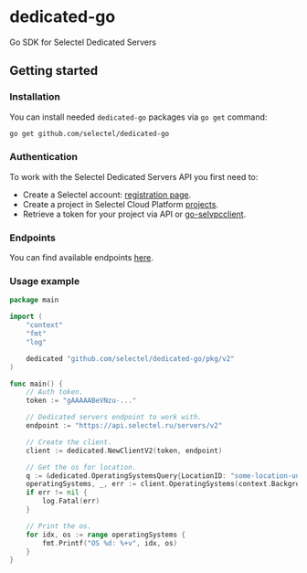 # dedicated-go
Go SDK for Selectel Dedicated Servers

## Getting started

### Installation

You can install needed `dedicated-go` packages via `go get` command:

```bash
go get github.com/selectel/dedicated-go
```

### Authentication

To work with the Selectel Dedicated Servers API you first need to:

* Create a Selectel account: [registration page](https://my.selectel.ru/registration).
* Create a project in Selectel Cloud Platform [projects](https://my.selectel.ru/vpc/projects).
* Retrieve a token for your project via API or [go-selvpcclient](https://github.com/selectel/go-selvpcclient).

### Endpoints

You can find available endpoints [here](https://docs.selectel.ru/en/api/urls/).

### Usage example

```go
package main

import (
	"context"
	"fmt"
	"log"

	dedicated "github.com/selectel/dedicated-go/pkg/v2"
)

func main() {
	// Auth token.
	token := "gAAAAABeVNzu-..."

	// Dedicated servers endpoint to work with.
	endpoint := "https://api.selectel.ru/servers/v2"

	// Create the client.
	client := dedicated.NewClientV2(token, endpoint)

	// Get the os for location.
	q := &dedicated.OperatingSystemsQuery{LocationID: "some-location-uuid"}
	operatingSystems, _, err := client.OperatingSystems(context.Background(), q)
	if err != nil {
		log.Fatal(err)
	}

	// Print the os.
	for idx, os := range operatingSystems {
		fmt.Printf("OS %d: %+v", idx, os)
	}
}
```
